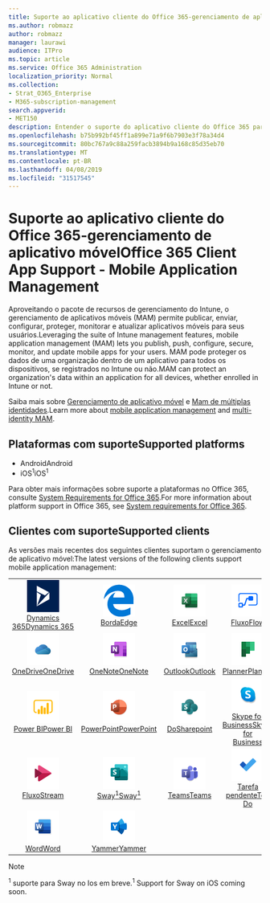 ```yaml
---
title: Suporte ao aplicativo cliente do Office 365-gerenciamento de aplicativo móvel
ms.author: robmazz
author: robmazz
manager: laurawi
audience: ITPro
ms.topic: article
ms.service: Office 365 Administration
localization_priority: Normal
ms.collection:
- Strat_O365_Enterprise
- M365-subscription-management
search.appverid:
- MET150
description: Entender o suporte do aplicativo cliente do Office 365 para gerenciamento de aplicativos móveis
ms.openlocfilehash: b75b992bf45ff1a899e71a9f6b7903e3f78a34d4
ms.sourcegitcommit: 80bc767a9c88a259facb3894b9a168c85d35eb70
ms.translationtype: MT
ms.contentlocale: pt-BR
ms.lasthandoff: 04/08/2019
ms.locfileid: "31517545"
---
```

# <a name="office-365-client-app-support---mobile-application-management"></a><span data-ttu-id="cbf26-103">Suporte ao aplicativo cliente do Office 365-gerenciamento de aplicativo móvel</span><span class="sxs-lookup"><span data-stu-id="cbf26-103">Office 365 Client App Support - Mobile Application Management</span></span>

<span data-ttu-id="cbf26-104">Aproveitando o pacote de recursos de gerenciamento do Intune, o gerenciamento de aplicativos móveis (MAM) permite publicar, enviar, configurar, proteger, monitorar e atualizar aplicativos móveis para seus usuários.</span><span class="sxs-lookup"><span data-stu-id="cbf26-104">Leveraging the suite of Intune management features, mobile application management (MAM) lets you publish, push, configure, secure, monitor, and update mobile apps for your users.</span></span> <span data-ttu-id="cbf26-105">MAM pode proteger os dados de uma organização dentro de um aplicativo para todos os dispositivos, se registrados no Intune ou não.</span><span class="sxs-lookup"><span data-stu-id="cbf26-105">MAM can protect an organization's data within an application for all devices, whether enrolled in Intune or not.</span></span>

<span data-ttu-id="cbf26-106">Saiba mais sobre [Gerenciamento de aplicativo móvel](https://docs.microsoft.com/intune/mam-faq) e [Mam de múltiplas identidades](https://docs.microsoft.com/intune/app-protection-policy).</span><span class="sxs-lookup"><span data-stu-id="cbf26-106">Learn more about [mobile application management](https://docs.microsoft.com/intune/mam-faq) and [multi-identity MAM](https://docs.microsoft.com/intune/app-protection-policy).</span></span>

## <a name="supported-platforms"></a><span data-ttu-id="cbf26-107">Plataformas com suporte</span><span class="sxs-lookup"><span data-stu-id="cbf26-107">Supported platforms</span></span>

 - <span data-ttu-id="cbf26-108">Android</span><span class="sxs-lookup"><span data-stu-id="cbf26-108">Android</span></span>
 - <span data-ttu-id="cbf26-109">iOS<sup>1</sup></span><span class="sxs-lookup"><span data-stu-id="cbf26-109">iOS<sup>1</sup></span></span>

<span data-ttu-id="cbf26-110">Para obter mais informações sobre suporte a plataformas no Office 365, consulte [System Requirements for Office 365](https://products.office.com/office-system-requirements).</span><span class="sxs-lookup"><span data-stu-id="cbf26-110">For more information about platform support in Office 365, see [System requirements for Office 365](https://products.office.com/office-system-requirements).</span></span>

## <a name="supported-clients"></a><span data-ttu-id="cbf26-111">Clientes com suporte</span><span class="sxs-lookup"><span data-stu-id="cbf26-111">Supported clients</span></span>

<span data-ttu-id="cbf26-112">As versões mais recentes dos seguintes clientes suportam o gerenciamento de aplicativo móvel:</span><span class="sxs-lookup"><span data-stu-id="cbf26-112">The latest versions of the following clients support mobile application management:</span></span>

| | | | | | |
|:---:|:---:|:---:|:---:|:---:|:---:|
| ![Ícone do Dynamics 365](media/o365-dynamics365-64x64.png) <br> [<span data-ttu-id="cbf26-114">Dynamics 365</span><span class="sxs-lookup"><span data-stu-id="cbf26-114">Dynamics 365</span></span>](https://dynamics.microsoft.com) | ![Ícone de borda](media/o365-edge-64x64.png) <br> [<span data-ttu-id="cbf26-116">Borda</span><span class="sxs-lookup"><span data-stu-id="cbf26-116">Edge</span></span>](https://www.microsoft.com/windows/microsoft-edge) | ![Ícone do Excel](media/o365-excel-64x64.png) <br> [<span data-ttu-id="cbf26-118">Excel</span><span class="sxs-lookup"><span data-stu-id="cbf26-118">Excel</span></span>](https://products.office.com/excel) | ![Ícone de fluxo](media/o365-flow-64x64.png) <br> [<span data-ttu-id="cbf26-120">Fluxo</span><span class="sxs-lookup"><span data-stu-id="cbf26-120">Flow</span></span>](https://flow.microsoft.com) | ![Ícone de Kaizala](media/o365-kaizala-64x64.png) <br> [<span data-ttu-id="cbf26-122">Kaizala</span><span class="sxs-lookup"><span data-stu-id="cbf26-122">Kaizala</span></span>](https://products.office.com/en/business/microsoft-kaizala) 
| ![Ícone do OneDrive for Business](media/o365-OneDrive-64x64.png) <br> [<span data-ttu-id="cbf26-124">OneDrive</span><span class="sxs-lookup"><span data-stu-id="cbf26-124">OneDrive</span></span>](https://products.office.com/onedrive-for-business/online-cloud-storage) | ![Ícone do OneNote](media/o365-OneNote-64x64.png) <br> [<span data-ttu-id="cbf26-126">OneNote</span><span class="sxs-lookup"><span data-stu-id="cbf26-126">OneNote</span></span>](https://products.office.com/onenote) | ![Ícone do Outlook](media/o365-outlook-64x64.png) <br> [<span data-ttu-id="cbf26-128">Outlook</span><span class="sxs-lookup"><span data-stu-id="cbf26-128">Outlook</span></span>](https://products.office.com/outlook) | ![Ícone do Planner](media/o365-planner-64x64.png) <br> [<span data-ttu-id="cbf26-130">Planner</span><span class="sxs-lookup"><span data-stu-id="cbf26-130">Planner</span></span>](https://products.office.com/business/task-management-software) | ![Ícone do PowerApps](media/o365-powerapps-64x64.png) <br> [<span data-ttu-id="cbf26-132">PowerApps</span><span class="sxs-lookup"><span data-stu-id="cbf26-132">PowerApps</span></span> ](https://powerapps.microsoft.com) 
| ![Ícone do PowerBI](media/o365-powerbi-64x64.png) <br> [<span data-ttu-id="cbf26-134">Power BI</span><span class="sxs-lookup"><span data-stu-id="cbf26-134">Power BI</span></span>](https://powerbi.microsoft.com) | ![Ícone do PowerPoint](media/o365-powerpoint-64x64.png) <br> [<span data-ttu-id="cbf26-136">PowerPoint</span><span class="sxs-lookup"><span data-stu-id="cbf26-136">PowerPoint</span></span>](https://products.office.com/powerpoint) | ![Ícone do SharePoint](media/o365-sharepoint-64x64.png) <br> [<span data-ttu-id="cbf26-138">Do</span><span class="sxs-lookup"><span data-stu-id="cbf26-138">Sharepoint</span></span>](https://products.office.com/sharepoint) | ![Ícone do Skype for Business](media/o365-skypeforbusiness-64x64.png) <br> [<span data-ttu-id="cbf26-140">Skype for <br> Business</span><span class="sxs-lookup"><span data-stu-id="cbf26-140">Skype for <br> Business</span></span>](https://www.skype.com/business/) | ![Ícone de StaffHub](media/o365-staffhub-64x64.png) <br> [<span data-ttu-id="cbf26-142">StaffHub</span><span class="sxs-lookup"><span data-stu-id="cbf26-142">StaffHub</span></span>](https://products.office.com/microsoft-staffhub/staff-scheduling-software) 
| ![Ícone de fluxo](media/o365-stream-64x64.png) <br> [<span data-ttu-id="cbf26-144">Fluxo</span><span class="sxs-lookup"><span data-stu-id="cbf26-144">Stream</span></span>](https://stream.microsoft.com) | ![Ícone de Sway](media/o365-sway-64x64.png) <br> [<span data-ttu-id="cbf26-146">Sway<sup>1</sup></span><span class="sxs-lookup"><span data-stu-id="cbf26-146">Sway<sup>1</sup></span></span>](https://sway.com) | ![Ícone do teams](media/o365-teams-64x64.png) <br> [<span data-ttu-id="cbf26-148">Teams</span><span class="sxs-lookup"><span data-stu-id="cbf26-148">Teams</span></span>](https://products.office.com/microsoft-teams/group-chat-software) | ![Ícone de tarefas pendentes](media/o365-todo-64x64.png) <br> [<span data-ttu-id="cbf26-150">Tarefa pendente</span><span class="sxs-lookup"><span data-stu-id="cbf26-150">To-Do</span></span>](https://todo.microsoft.com) | ![Ícone do Visio](media/o365-visio-64x64.png) <br> [<span data-ttu-id="cbf26-152">Visio</span><span class="sxs-lookup"><span data-stu-id="cbf26-152">Visio</span></span>](https://products.office.com/visio/flowchart-software) 
| ![Ícone do Word](media/o365-word-64x64.png) <br> [<span data-ttu-id="cbf26-154">Word</span><span class="sxs-lookup"><span data-stu-id="cbf26-154">Word</span></span>](https://products.office.com/word) | ![Ícone do Yammer](media/o365-yammer-64x64.png) <br> [<span data-ttu-id="cbf26-156">Yammer</span><span class="sxs-lookup"><span data-stu-id="cbf26-156">Yammer</span></span>](https://products.office.com/yammer/yammer-overview)

> [!NOTE]
> <span data-ttu-id="cbf26-157"><sup>1</sup> suporte para Sway no Ios em breve.</span><span class="sxs-lookup"><span data-stu-id="cbf26-157"><sup>1</sup> Support for Sway on iOS coming soon.</span></span>